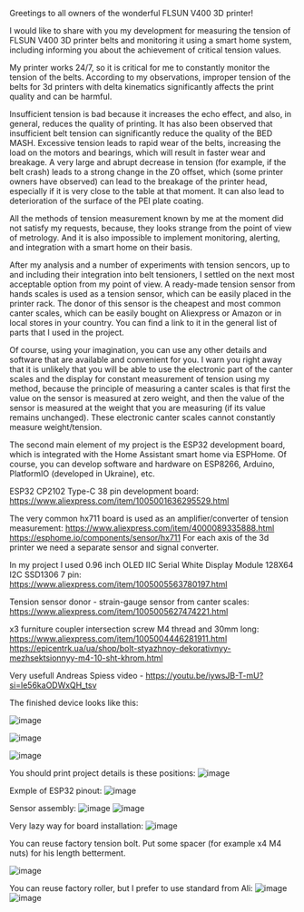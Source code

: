 Greetings to all owners of the wonderful FLSUN V400 3D printer!

I would like to share with you my development for measuring the tension of FLSUN V400 3D printer belts and monitoring it using a smart home system, including informing you about the achievement of critical tension values. 

My printer works 24/7, so it is critical for me to constantly monitor the tension of the belts. According to my observations, improper tension of the belts for 3d printers with delta kinematics significantly affects the print quality and can be harmful. 

Insufficient tension is bad because it increases the echo effect, and also, in general, reduces the quality of printing. 
It has also been observed that insufficient belt tension can significantly reduce the quality of the BED MASH. 
Excessive tension leads to rapid wear of the belts, increasing the load on the motors and bearings, which will result in faster wear and breakage. 
A very large and abrupt decrease in tension (for example, if the belt crash) leads to a strong change in the Z0 offset, which (some printer owners have observed) can lead to the breakage of the printer head, especially if it is very close to the table at that moment. It can also lead to deterioration of the surface of the PEI plate coating. 

All the methods of tension measurement known by me at the moment did not satisfy my requests, because, they looks strange from the point of view of metrology. And it is also impossible to implement monitoring, alerting, and integration with a smart home on their basis. 

After my analysis and a number of experiments with tension sencors, up to and including their integration into belt tensioners, I settled on the next most acceptable option from my point of view. 
A ready-made tension sensor from hands scales is used as a tension sensor, which can be easily placed in the printer rack. The donor of this sensor is the cheapest and most common canter scales, which can be easily bought on Aliexpress or Amazon or in local stores in your country. You can find a link to it in the general list of parts that I used in the project. 

Of course, using your imagination, you can use any other details and software that are available and convenient for you. I warn you right away that it is unlikely that you will be able to use the electronic part of the canter scales and the display for constant measurement of tension using my method, because the principle of measuring a canter scales is that first the value on the sensor is measured at zero weight, and then the value of the sensor is measured at the weight that you are measuring (if its value remains unchanged). These electronic canter scales cannot constantly measure weight/tension. 

The second main element of my project is the ESP32 development board, which is integrated with the Home Assistant smart home via ESPHome. Of course, you can develop software and hardware on ESP8266, Arduino, PlatformIO (developed in Ukraine), etc. 

ESP32 CP2102 Type-C 38 pin development board:
https://www.aliexpress.com/item/1005001636295529.html

The very common hx711 board is used as an amplifier/converter of tension measurement:
https://www.aliexpress.com/item/4000089335888.html
https://esphome.io/components/sensor/hx711
For each axis of the 3d printer we need a separate sensor and signal converter.

In my project I used 0.96 inch OLED IIC Serial White Display Module 128X64 I2C SSD1306 7 pin:
https://www.aliexpress.com/item/1005005563780197.html

Tension sensor donor - strain-gauge sensor from canter scales:
https://www.aliexpress.com/item/1005005627474221.html


x3 furniture coupler intersection screw M4 thread and 30mm long:
https://www.aliexpress.com/item/1005004446281911.html
https://epicentrk.ua/ua/shop/bolt-styazhnoy-dekorativnyy-mezhsektsionnyy-m4-10-sht-khrom.html


Very usefull Andreas Spiess video - https://youtu.be/iywsJB-T-mU?si=le56kaODWxQH_tsv


The finished device looks like this:

![image](https://github.com/ViktorDiy/FLSUN-V400-belts-tension/assets/147925158/12dd6dcd-d8ab-4eff-b0ed-8e984e096084)

![image](https://github.com/ViktorDiy/FLSUN-V400-belts-tension/assets/147925158/d0b93d50-dc21-419d-960d-e5a96a806bfb)

![image](https://github.com/ViktorDiy/FLSUN-V400-belts-tension/assets/147925158/e6addbb5-b1be-4ca5-baee-9ff7c4f23d66)

You should print project details is these positions:
![image](https://github.com/ViktorDiy/FLSUN-V400-belts-tension/assets/147925158/65d5e6ef-3d8d-483c-b5c2-3fbd52e43ac8)

Exmple of ESP32 pinout:
![image](https://github.com/ViktorDiy/FLSUN-V400-belts-tension/assets/147925158/12619e9a-5670-4e22-94de-9c8e3f7acfea)

Sensor assembly:
![image](https://github.com/ViktorDiy/FLSUN-V400-belts-tension/assets/147925158/2c58b598-8fc7-45e8-9ecb-6f70960a87d2)
![image](https://github.com/ViktorDiy/FLSUN-V400-belts-tension/assets/147925158/49567609-16a1-4f5a-80b6-3e45fa5f3f5a)

Very lazy way for board installation:
![image](https://github.com/ViktorDiy/FLSUN-V400-belts-tension/assets/147925158/7a9985f3-29c4-439f-b580-f5ce7045df74)

You can reuse factory tension bolt. Put some spacer (for example x4 M4 nuts) for his length betterment.

![image](https://github.com/ViktorDiy/FLSUN-V400-belts-tension/assets/147925158/d5b30114-b923-41c2-8d28-d7ac789c0842)

You can reuse factory roller, but I prefer to use standard from Ali:
![image](https://github.com/ViktorDiy/FLSUN-V400-belts-tension/assets/147925158/ef1a2e87-141a-4279-96d5-699660fde878)
![image](https://github.com/ViktorDiy/FLSUN-V400-belts-tension/assets/147925158/d053ace8-34fb-4e57-bd65-d44c6adc1a0d)





